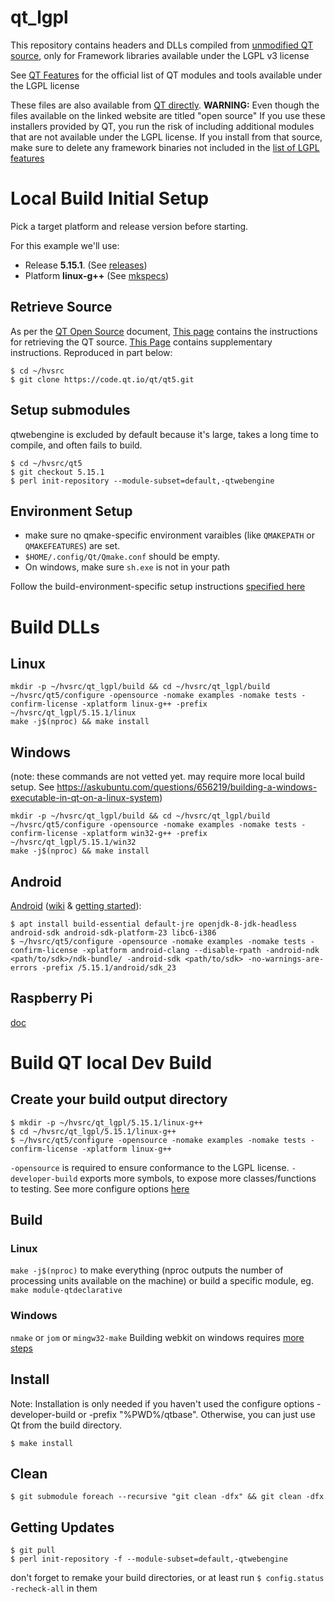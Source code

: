 # qt_lgpl
This repository contains headers and DLLs compiled from [unmodified QT source](https://github.com/qt), only for Framework libraries available under the LGPL v3 license

See [QT Features](https://www.qt.io/product/features#js-6-3) for the official list of QT modules and tools available under the LGPL license

These files are also available from [QT directly](https://download.qt.io/archive/qt/). **WARNING:** Even though the files available on the linked website are titled "open source" If you use these installers provided by QT, you run the risk of including additional modules that are not available under the LGPL license. If you install from that source, make sure to delete any framework binaries not included in the [list of LGPL features](https://www.qt.io/product/features#js-6-3)

# Local Build Initial Setup

Pick a target platform and release version before starting.

For this example we'll use:
* Release **5.15.1**. (See [releases](https://github.com/qt/qt5/releases))
* Platform **linux-g++** (See [mkspecs](https://github.com/qt/qtbase/tree/dev/mkspecs))

## Retrieve Source

As per the [QT Open Source](https://www.qt.io/download-open-source) document, [This page](https://wiki.qt.io/Building_Qt_5_from_Git#Getting_the_source_code) contains the instructions for retrieving the QT source. [This Page](https://wiki.qt.io/Get_the_Source) contains supplementary instructions. Reproduced in part below:

```
$ cd ~/hvsrc
$ git clone https://code.qt.io/qt/qt5.git
```

## Setup submodules

qtwebengine is excluded by default because it's large, takes a long time to compile, and often fails to build.

```
$ cd ~/hvsrc/qt5
$ git checkout 5.15.1
$ perl init-repository --module-subset=default,-qtwebengine
```

## Environment Setup

* make sure no qmake-specific environment varaibles (like `QMAKEPATH` or `QMAKEFEATURES`) are set.
* `$HOME/.config/Qt/Qmake.conf` should be empty.
* On windows, make sure `sh.exe` is not in your path

Follow the build-environment-specific setup instructions [specified here](https://wiki.qt.io/Get_the_Source#Building_Qt)


# Build DLLs

## Linux

```
mkdir -p ~/hvsrc/qt_lgpl/build && cd ~/hvsrc/qt_lgpl/build
~/hvsrc/qt5/configure -opensource -nomake examples -nomake tests -confirm-license -xplatform linux-g++ -prefix ~/hvsrc/qt_lgpl/5.15.1/linux
make -j$(nproc) && make install
```

## Windows

(note: these commands are not vetted yet. may require more local build setup. See https://askubuntu.com/questions/656219/building-a-windows-executable-in-qt-on-a-linux-system)
```
mkdir -p ~/hvsrc/qt_lgpl/build && cd ~/hvsrc/qt_lgpl/build
~/hvsrc/qt5/configure -opensource -nomake examples -nomake tests -confirm-license -xplatform win32-g++ -prefix ~/hvsrc/qt_lgpl/5.15.1/win32
make -j$(nproc) && make install
```

## Android

[Android](https://doc.qt.io/qt-5/android-building.html) ([wiki](https://wiki.qt.io/Android) & [getting started](https://doc.qt.io/qt-5/android-getting-started.html)):
```
$ apt install build-essential default-jre openjdk-8-jdk-headless android-sdk android-sdk-platform-23 libc6-i386
$ ~/hvsrc/qt5/configure -opensource -nomake examples -nomake tests -confirm-license -xplatform android-clang --disable-rpath -android-ndk <path/to/sdk>/ndk-bundle/ -android-sdk <path/to/sdk> -no-warnings-are-errors -prefix /5.15.1/android/sdk_23
```

## Raspberry Pi

[doc](https://wiki.qt.io/RaspberryPi)

# Build QT local Dev Build

##  Create your build output directory

```
$ mkdir -p ~/hvsrc/qt_lgpl/5.15.1/linux-g++
$ cd ~/hvsrc/qt_lgpl/5.15.1/linux-g++
$ ~/hvsrc/qt5/configure -opensource -nomake examples -nomake tests -confirm-license -xplatform linux-g++
```

`-opensource` is required to ensure conformance to the LGPL license.
`-developer-build` exports more symbols, to expose more classes/functions to testing.
See more configure options [here](https://doc.qt.io/qt-5/configure-options.html)

## Build

### Linux

`make -j$(nproc)` to make everything (nproc outputs the number of processing units available on the machine)
or build a specific module, eg. `make module-qtdeclarative`

### Windows
`nmake` or `jom` or `mingw32-make`
Building webkit on windows requires [more steps](http://trac.webkit.org/wiki/BuildingQtOnWindows)

## Install

Note: Installation is only needed if you haven't used the configure options -developer-build or -prefix "%PWD%/qtbase". Otherwise, you can just use Qt from the build directory.

```
$ make install
```

## Clean

```
$ git submodule foreach --recursive "git clean -dfx" && git clean -dfx
```

## Getting Updates

```
$ git pull
$ perl init-repository -f --module-subset=default,-qtwebengine
```

don't forget to remake your build directories, or at least run `$ config.status -recheck-all` in them
